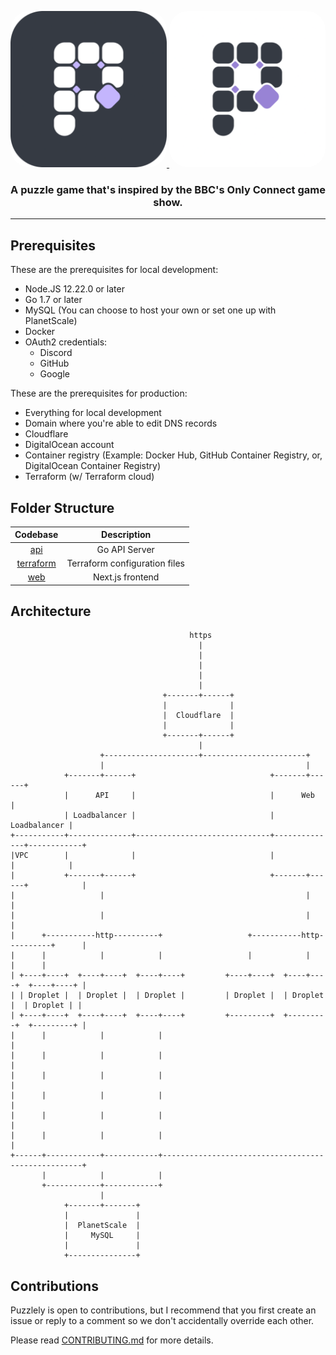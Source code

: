 <a href="https://www.puzzlely.io?utm_source=Github&utm_medium=social">
 <p align="center" >
  <img height=250 style="border-radius: 30px;" src="https://raw.githubusercontent.com/RagOfJoes/puzzlely/development/web/public/dark/android-chrome-512x512.png" />
  <img height=250 style="border-radius: 30px;" src="https://raw.githubusercontent.com/RagOfJoes/puzzlely/development/web/public/light/android-chrome-512x512.png" />
  </p>
</a>
<h3 align="center">
  <strong>A puzzle game that's inspired by the BBC's Only Connect game show.</strong>
</h3>

---

## Prerequisites

These are the prerequisites for local development:

- Node.JS 12.22.0 or later
- Go 1.7 or later
- MySQL (You can choose to host your own or set one up with PlanetScale)
- Docker
- OAuth2 credentials:
  - Discord
  - GitHub
  - Google

These are the prerequisites for production:

- Everything for local development
- Domain where you're able to edit DNS records
- Cloudflare
- DigitalOcean account
- Container registry (Example: Docker Hub, GitHub Container Registry, or, DigitalOcean Container Registry)
- Terraform (w/ Terraform cloud)

## Folder Structure

|        Codebase         |           Description           |
| :---------------------: | :-----------------------------: |
| [api](api)              |           Go API Server         |
| [terraform](terraform)  |  Terraform configuration files  |
| [web](web)              |          Next.js frontend       |

## Architecture

```
                                        https
                                          |
                                          |
                                          |
                                          |
                                          |
                                  +-------+------+
                                  |              |
                                  |  Cloudflare  |
                                  |              |
                                  +-------+------+
                                          |
                    +---------------------+-----------------------+
                    |                                             |
            +-------+------+                              +-------+------+
            |      API     |                              |      Web     |
            | Loadbalancer |                              | Loadbalancer |
+-----------+--------------+------------------------------+--------------+------------+
|VPC        |              |                              |              |            |
|           +-------+------+                              +-------+------+            |
|                   |                                             |                   |
|                   |                                             |                   |
|      +-----------http----------+                   +-----------http----------+      |
|      |            |            |                   |            |            |      |
| +----+----+  +----+----+  +----+----+         +----+----+  +----+----+  +----+----+ |
| | Droplet |  | Droplet |  | Droplet |         | Droplet |  | Droplet |  | Droplet | |
| +----+----+  +----+----+  +----+----+         +---------+  +---------+  +---------+ |
|      |            |            |                                                    |
|      |            |            |                                                    |
|      |            |            |                                                    |
|      |            |            |                                                    |
|      |            |            |                                                    |
|      |            |            |                                                    |
+------+------------+------------+----------------------------------------------------+
       |            |            |
       +------------+------------+
                    |
            +-------+-------+
            |               |
            |  PlanetScale  |
            |     MySQL     |
            |               |
            +---------------+
```

## Contributions

Puzzlely is open to contributions, but I recommend that you first create an issue or reply to a comment so we don't accidentally override each other.

Please read [CONTRIBUTING.md](CONTRIBUTING.md) for more details.
